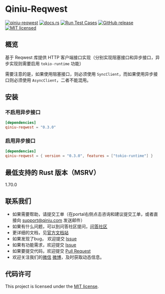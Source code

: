 # Qiniu-Reqwest

[![qiniu-reqwest](https://img.shields.io/crates/v/qiniu-reqwest.svg)](https://crates.io/crates/qiniu-reqwest)
[![docs.rs](https://img.shields.io/badge/docs-latest-blue.svg)](https://docs.rs/qiniu-reqwest)
[![Run Test Cases](https://github.com/qiniu/rust-sdk/actions/workflows/ci-test.yml/badge.svg)](https://github.com/qiniu/rust-sdk/actions/workflows/ci-test.yml)
[![GitHub release](https://img.shields.io/github/v/tag/qiniu/rust-sdk.svg?label=release)](https://github.com/qiniu/rust-sdk/releases)
[![MIT licensed](https://img.shields.io/badge/license-MIT-blue.svg)](https://github.com/qiniu/rust-sdk/blob/master/LICENSE)

## 概览

基于 Reqwest 库提供 HTTP 客户端接口实现（分别实现阻塞接口和异步接口，异步实现则需要启用 `tokio-runtime` 功能）

需要注意的是，如果使用阻塞接口，则必须使用 `SyncClient`，而如果使用异步接口则必须使用 `AsyncClient`，二者不能混用。

## 安装

### 不启用异步接口

```toml
[dependencies]
qiniu-reqwest = "0.3.0"
```

### 启用异步接口

```toml
[dependencies]
qiniu-reqwest = { version = "0.3.0", features = ["tokio-runtime"] }
```

## 最低支持的 Rust 版本（MSRV）

1.70.0

## 联系我们

- 如果需要帮助，请提交工单（在portal右侧点击咨询和建议提交工单，或者直接向 support@qiniu.com 发送邮件）
- 如果有什么问题，可以到问答社区提问，[问答社区](http://qiniu.segmentfault.com/)
- 更详细的文档，见[官方文档站](http://developer.qiniu.com/)
- 如果发现了bug， 欢迎提交 [Issue](https://github.com/qiniu/rust-sdk/issues)
- 如果有功能需求，欢迎提交 [Issue](https://github.com/qiniu/rust-sdk/issues)
- 如果要提交代码，欢迎提交 [Pull Request](https://github.com/qiniu/rust-sdk/pulls)
- 欢迎关注我们的[微信](https://www.qiniu.com/contact) [微博](http://weibo.com/qiniutek)，及时获取动态信息。

## 代码许可

This project is licensed under the [MIT license].

[MIT license]: https://github.com/qiniu/rust-sdk/blob/master/LICENSE
